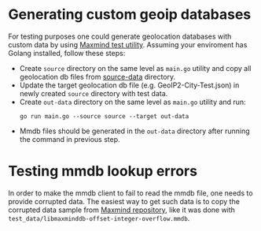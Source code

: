 # Generating custom geoip databases

For testing purposes one could generate geolocation databases with custom data by using [Maxmind test utility](https://github.com/maxmind/MaxMind-DB/blob/main/cmd/write-test-data/main.go). Assuming your enviroment has Golang installed, follow these steps:
* Create `source` directory on the same level as `main.go` utility and copy all geolocation db files from [source-data](https://github.com/maxmind/MaxMind-DB/tree/main/source-data) directory.
* Update the target geolocation db file (e.g. GeoIP2-City-Test.json) in newly created `source` directory with test data.
* Create `out-data` directory on the same level as `main.go` utility and run:
  ```
  go run main.go --source source --target out-data
  ```
* Mmdb files should be generated in the `out-data` directory after running the command in previous step.

# Testing mmdb lookup errors
In order to make the mmdb client to fail to read the mmdb file, one needs to provide corrupted data. The easiest way to get such data is to copy the corrupted data sample from [Maxmind repository](https://github.com/maxmind/MaxMind-DB/tree/main/bad-data), like it was done with `test_data/libmaxminddb-offset-integer-overflow.mmdb`.
